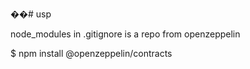 ��# usp

node_modules in .gitignore is a repo from openzeppelin

 $ npm install @openzeppelin/contracts
